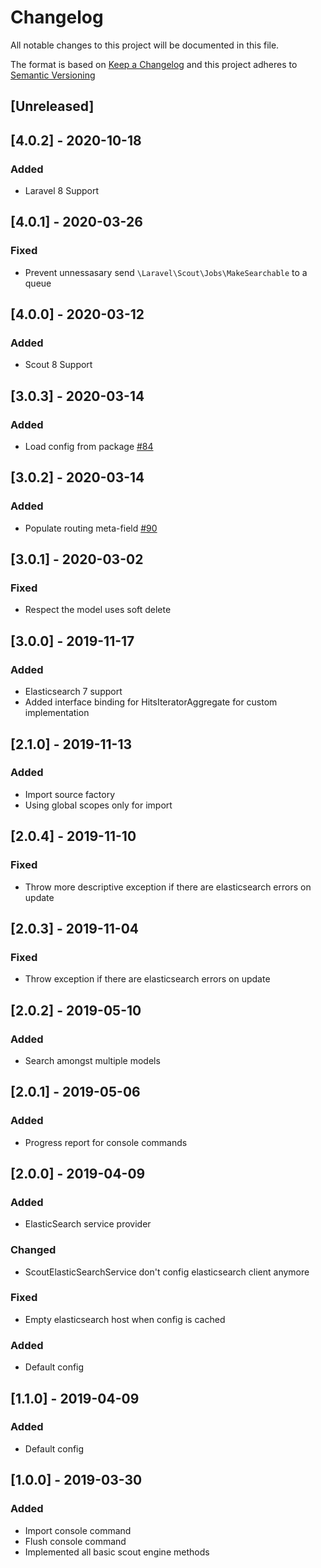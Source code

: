 # Changelog
All notable changes to this project will be documented in this file.

The format is based on [Keep a Changelog](http://keepachangelog.com/)
and this project adheres to [Semantic Versioning](http://semver.org/)

## [Unreleased]

## [4.0.2] - 2020-10-18
### Added
-  Laravel 8 Support

## [4.0.1] - 2020-03-26
### Fixed
-  Prevent unnessasary send `\Laravel\Scout\Jobs\MakeSearchable` to a queue

## [4.0.0] - 2020-03-12
### Added
-  Scout 8 Support

## [3.0.3] - 2020-03-14
### Added
-  Load config from package [#84](https://github.com/matchish/laravel-scout-elasticsearch/issues/84)

## [3.0.2] - 2020-03-14
### Added
-  Populate routing meta-field [#90](https://github.com/matchish/laravel-scout-elasticsearch/issues/90)

## [3.0.1] - 2020-03-02
### Fixed
-  Respect the model uses soft delete

## [3.0.0] - 2019-11-17
### Added
- Elasticsearch 7 support
- Added interface binding for HitsIteratorAggregate for custom implementation

## [2.1.0] - 2019-11-13
### Added
- Import source factory
- Using global scopes only for import

## [2.0.4] - 2019-11-10
### Fixed
- Throw more descriptive exception if there are elasticsearch errors on update

## [2.0.3] - 2019-11-04
### Fixed
- Throw exception if there are elasticsearch errors on update

## [2.0.2] - 2019-05-10
### Added
- Search amongst multiple models

## [2.0.1] - 2019-05-06
### Added
- Progress report for console commands

## [2.0.0] - 2019-04-09
### Added
- ElasticSearch service provider

### Changed
- ScoutElasticSearchService don't config elasticsearch client anymore

### Fixed
- Empty elasticsearch host when config is cached 

### Added
- Default config

## [1.1.0] - 2019-04-09
### Added
- Default config

## [1.0.0] - 2019-03-30
### Added
- Import console command
- Flush console command
- Implemented all basic scout engine methods

